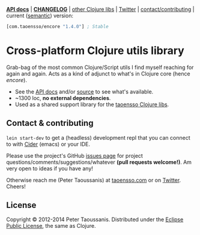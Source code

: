**[API docs][]** | **[CHANGELOG][]** | [other Clojure libs][] | [Twitter][] | [contact/contributing](#contact--contributing) | current ([semantic][]) version:

```clojure
[com.taoensso/encore "1.4.0"] ; Stable
```

# Cross-platform Clojure utils library

Grab-bag of the most common Clojure/Script utils I find myself reaching for again and again. Acts as a kind of adjunct to what's in Clojure core (hence _encore_).

  * See the [API docs][] and/or [source][] to see what's available.
  * ~1300 loc, **no external dependencies**.
  * Used as a shared support library for the [taoensso Clojure libs][].

## Contact & contributing

`lein start-dev` to get a (headless) development repl that you can connect to with [Cider][] (emacs) or your IDE.

Please use the project's GitHub [issues page][] for project questions/comments/suggestions/whatever **(pull requests welcome!)**. Am very open to ideas if you have any!

Otherwise reach me (Peter Taoussanis) at [taoensso.com][] or on [Twitter][]. Cheers!

## License

Copyright &copy; 2012-2014 Peter Taoussanis. Distributed under the [Eclipse Public License][], the same as Clojure.

[API docs]: <http://ptaoussanis.github.io/encore/>
[CHANGELOG_]: <https://github.com/ptaoussanis/encore/blob/master/CHANGELOG.md>
[CHANGELOG]: <https://github.com/ptaoussanis/encore/releases>
[other Clojure libs]: <https://www.taoensso.com/clojure-libraries>
[taoensso Clojure libs]: <https://www.taoensso.com/clojure-libraries>
[Twitter]: <https://twitter.com/ptaoussanis>
[semantic]: <http://semver.org/>
[Leiningen]: <http://leiningen.org/>
[CDS]: <http://clojure-doc.org/>
[ClojureWerkz]: <http://clojurewerkz.org/>
[issues page]: <https://github.com/ptaoussanis/encore/issues>
[commit history]: <https://github.com/ptaoussanis/encore/commits/master>
[Cider]: <https://github.com/clojure-emacs/cider>
[taoensso.com]: <https://www.taoensso.com>
[Eclipse Public License]: <https://raw2.github.com/ptaoussanis/encore/master/LICENSE>
[source]: <https://github.com/ptaoussanis/encore/blob/master/src/taoensso/encore.cljx>

